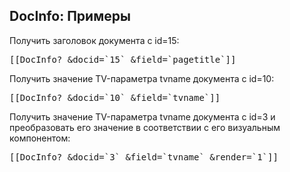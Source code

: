 
<meta http-equiv="Content-Type" content="text/html; charset=utf-8">
<h2>DocInfo: Примеры</h2>

<p>Получить заголовок документа с id=15:</p>
<pre class="brush: html;">[[DocInfo? &docid=`15` &field=`pagetitle`]]</pre>
<p>Получить значение TV-параметра tvname документа с id=10:</p>
<pre class="brush: html;">[[DocInfo? &docid=`10` &field=`tvname`]]</pre>
<p>Получить значение TV-параметра tvname документа с id=3 и преобразовать его значение в соответствии с его визуальным компонентом:</p>
<pre class="brush: html;">[[DocInfo? &docid=`3` &field=`tvname` &render=`1`]]</pre>